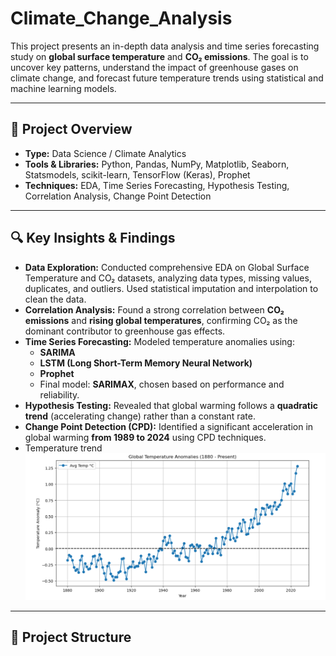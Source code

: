 # Climate_Change_Analysis
This project presents an in-depth data analysis and time series forecasting study on **global surface temperature** and **CO₂ emissions**. The goal is to uncover key patterns, understand the impact of greenhouse gases on climate change, and forecast future temperature trends using statistical and machine learning models.

---

## 📁 Project Overview

- **Type:** Data Science / Climate Analytics
- **Tools & Libraries:** Python, Pandas, NumPy, Matplotlib, Seaborn, Statsmodels, scikit-learn, TensorFlow (Keras), Prophet
- **Techniques:** EDA, Time Series Forecasting, Hypothesis Testing, Correlation Analysis, Change Point Detection

---

## 🔍 Key Insights & Findings

- **Data Exploration:** Conducted comprehensive EDA on Global Surface Temperature and CO₂ datasets, analyzing data types, missing values, duplicates, and outliers. Used statistical imputation and interpolation to clean the data.
- **Correlation Analysis:** Found a strong correlation between **CO₂ emissions** and **rising global temperatures**, confirming CO₂ as the dominant contributor to greenhouse gas effects.
- **Time Series Forecasting:** Modeled temperature anomalies using:
  - **SARIMA**
  - **LSTM (Long Short-Term Memory Neural Network)**
  - **Prophet**
  - Final model: **SARIMAX**, chosen based on performance and reliability.
- **Hypothesis Testing:** Revealed that global warming follows a **quadratic trend** (accelerating change) rather than a constant rate.
- **Change Point Detection (CPD):** Identified a significant acceleration in global warming **from 1989 to 2024** using CPD techniques.
- Temperature trend ![temperature trend](https://github.com/balaji-in-kaggle/Climate_Change_Analysis/blob/main/temperature%20trend.png)

---

## 📂 Project Structure
